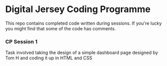 # Digital Jersey Coding Programme

This repo contains completed code written during sessions.  If you're lucky you might find that some of the code has comments.

### CP Session 1
Task involved taking the design of a simple dashboard page designed by Tom H and coding it up in HTML and CSS
